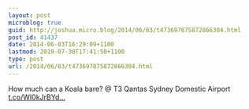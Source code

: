 ```yaml
---
layout: post
microblog: true
guid: http://joshua.micro.blog/2014/06/03/t473697875872866304.html
post_id: 41437
date: 2014-06-03T16:29:09+1100
lastmod: 2019-07-30T17:41:50+1100
type: post
url: /2014/06/03/t473697875872866304.html
---
```

How much can a Koala bare? @ T3 Qantas Sydney Domestic Airport [t.co/WI0kJrBYd...](http://t.co/WI0kJrBYdr)
